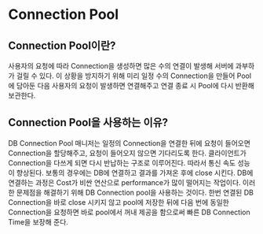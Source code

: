 # Connection Pool

## Connection Pool이란?

사용자의 요청에 따라 Connection을 생성하면 많은 수의 연결이 발생해 서버에 과부하가 걸릴 수 있다. 이 상황을 방지하기 위해 미리 일정 수의 Connection을 만들어 Pool에 담아둔 다음 사용자의 요청이 발생하면 연결해주고 연결 종료 시 Pool에 다시 반환해 보관한다.

## Connection Pool을 사용하는 이유?

DB Connection Pool 매니저는 일정의 Connection을 연결한 뒤에 요청이 들어오면 Connection을 할당해주고, 요청이 들어오지 않으면 기다리도록 한다. 클라이언트가 Connection을 다쓰게 되면 다시 반납하는 구조로 이루어진다. 따라서 통신 속도 성능이 향상된다. 보통의 경우에는 DB에 연결하고 결과를 가져온 후에 close 시킨다. DB에 연결하는 과정은 Cost가 비싼 연산으로 performance가 많이 떨어지는 작업이다. 이러한 문제점을 해결하기 위해 DB Connection pool을 사용하는 것이다. 한번 연결된 DB Connection을 바로 close 시키지 않고 pool에 저장한 뒤에 다음 번에 동일한 Connection을 요청하면 바로 pool에서 꺼내 제공을 함으로써 빠른 DB Connection Time을 보장해 준다.
